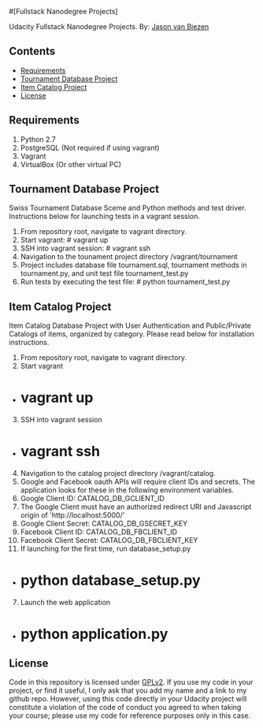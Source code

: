#[Fullstack Nanodegree Projects]

Udacity Fullstack Nanodegree Projects.
By: [Jason van Biezen](https://github.com/jasonvanbiezen)

## Contents

- [Requirements](#requirements)
- [Tournament Database Project](#tournament_database_project)
- [Item Catalog Project](#item_catalog_project)
- [License](#license)

## Requirements

1. Python 2.7
2. PostgreSQL (Not required if using vagrant)
3. Vagrant
4. VirtualBox (Or other virtual PC)

## Tournament Database Project

Swiss Tournament Database Sceme and Python methods and test driver.  Instructions below for launching tests in a vagrant session.

1. From repository root, navigate to vagrant directory.
2. Start vagrant: # vagrant up
3. SSH into vagrant session: # vagrant ssh
4. Navigation to the tounament project directory /vagrant/tournament
5. Project includes database file tournament.sql, tournament methods in tournament.py, and unit test file tournament_test.py
6. Run tests by executing the test file: # python tournament_test.py

## Item Catalog Project

Item Catalog Database Project with User Authentication and Public/Private Catalogs of items, organized by category.  Please read below for installation instructions.  

1. From repository root, navigate to vagrant directory.
2. Start vagrant
 * # vagrant up
3. SSH into vagrant session
 * # vagrant ssh
4. Navigation to the catalog project directory /vagrant/catalog.
5. Google and Facebook oauth APIs will require client IDs and secrets.  The application looks for these in the following environment variables.
 1. Google Client ID: CATALOG_DB_GCLIENT_ID
 2. The Google Client must have an authorized redirect URI and Javascript origin of 'http://localhost:5000/'
 3. Google Client Secret: CATALOG_DB_GSECRET_KEY
 4. Facebook Client ID: CATALOG_DB_FBCLIENT_ID
 5. Facebook Client Secret: CATALOG_DB_FBCLIENT_KEY
6. If launching for the first time, run database_setup.py
 * # python database_setup.py
7. Launch the web application
 * # python application.py

## License

Code in this repository is licensed under [GPLv2](https://www.gnu.org/licenses/old-licenses/gpl-2.0.en.html).  If you use my code in your project, or find it useful, I only ask that you add my name and a link to my github repo.  However, using this code directly in your Udacity project will constitute a violation of the code of conduct you agreed to when taking your course; please use my code for reference purposes only in this case.

